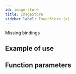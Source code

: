 ```yaml
---
id: image-store
title: ImageStore
sidebar_label: ImageStore (x)
---
```


Missing bindings

## Example of use

## Function parameters
